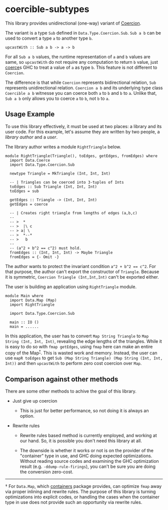 # coercible-subtypes

This library provides unidirectional (one-way) variant of [Coercion](https://hackage.haskell.org/package/base-4.12.0.0/docs/Data-Type-Coercion.html).

The variant is a type `Sub` defined in `Data.Type.Coercion.Sub`.
`Sub a b` can be used to convert a type `a` to another type `b`.

```
upcastWith :: Sub a b -> a -> b
```

For all `Sub a b` values, the runtime representation of `a` and
`b` values are same, so `upcastWith` do not require any computation
to return `b` value, just [coerce](https://hackage.haskell.org/package/base-4.12.0.0/docs/Data-Coerce.html)s
GHC to treat a value of `a` as type `b`.
This feature is not different to `Coercion`.

The difference is that while `Coercion` represents
bidirectional relation, `Sub` represents unidirectional relation.
`Coercion a b` and its underlying type class `Coercible a b` witnesse you can coerce both `a` to `b` and `b` to `a`.
Unlike that, `Sub a b` only allows you to coerce `a` to `b`, not `b` to `a`.

## Usage Example

To use this library effectively, it must be used at two places: a library
and its user code. For this example, let's assume they are written by two people,
a *library author* and a *user*.

The library author writes a module `RightTriangle` below.

```
module RightTriangle(Triangle(), toEdges, getEdges, fromEdges) where
  import Data.Coerce
  import Data.Type.Coercion.Sub
  
  newtype Triangle = MkTriangle (Int, Int, Int)
  
  -- | Triangles can be coerced into 3-tuples of Ints
  toEdges :: Sub Triangle (Int, Int, Int)
  toEdges = sub
  
  getEdges :: Triangle -> (Int, Int, Int)
  getEdges = coerce
  
  -- | Creates right triangle from lengths of edges (a,b,c)
  -- 
  -- >  *
  -- >  |\ c
  -- > a| \
  -- >  *--*
  -- >   b
  --
  -- (a^2 + b^2 == c^2) must hold.
  fromEdges :: (Int, Int, Int) -> Maybe Triangle
  fromEdges = {- Omit -}
```

The author wants to protect the invariant condition `a^2 + b^2 == c^2`.
For that purpose, the author can't export the constructor of `Triangle`.
Because it is symmetric, `Coercion Triangle (Int,Int,Int)` can't be exported either.

The user is building an application using `RightTriangle` module.

```
module Main where
  import Data.Map (Map)
  import RightTriangle
  
  import Data.Type.Coercion.Sub
  
  main :: IO ()
  main = ......
```

In this application, the user has to convert `Map String Triangle` to
`Map String (Int, Int, Int)`, revealing the edge lengths of the triangles.
While it is easy to do so with `fmap getEdges`,
using `fmap` here can make an entire copy of the Map<sup>[†](#footnote)</sup>.
This is wasted work and memory. Instead, the user can use `mapR toEdges` to get
`Sub (Map String Triangle) (Map String (Int, Int, Int))`
and then `upcastWith` to perform zero cost coercion over `Map`.

## Comparison against other methods

There are some other methods to achive the goal of this library.

* Just give up coercion

  * This is just for better performance, so not doing it
    is always an option.

* Rewrite rules

  * Rewrite rules based method is currently employed, and working at our hand.
    So, it is possible you don't need this library at all.
  
  * The downside is whether it works or not is on the provider of the
    "container" type in use, and GHC doing expected optimizations.
    Without reading source codes and examining the GHC optimization result (e.g. `-ddump-rule-firings`),
    you can't be sure you are doing the conversion zero-cost.

--------

<a id="footnote">†</a> For `Data.Map`, which [containers](https://hackage.haskell.org/package/containers)
package provides, can optimize `fmap` away via proper inlining and rewrite rules. The purpose of this library
is turning optimizations into explicit codes, or handling the cases when the container type in use does not
provide such an opportunity via rewrite rules.</small>
